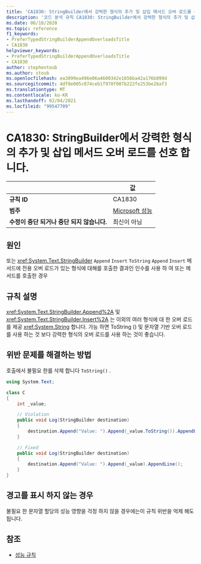 ```yaml
---
title: 'CA1830: StringBuilder에서 강력한 형식의 추가 및 삽입 메서드 오버 로드를 선호 합니다 (코드 분석).'
description: '코드 분석 규칙 CA1830: StringBuilder에서 강력한 형식의 추가 및 삽입 메서드 오버 로드를 선호 하는 방법에 대해 알아봅니다.'
ms.date: 06/18/2020
ms.topic: reference
f1_keywords:
- PreferTypedStringBuilderAppendOverloadsTitle
- CA1830
helpviewer_keywords:
- PreferTypedStringBuilderAppendOverloadsTitle
- CA1830
author: stephentoub
ms.author: stoub
ms.openlocfilehash: ea3099ea496e06a4609342e1656ba42a176b899d
ms.sourcegitcommit: 4df8e005c074ceb1f978f007b222fe253be2baf3
ms.translationtype: MT
ms.contentlocale: ko-KR
ms.lasthandoff: 02/04/2021
ms.locfileid: "99547709"
---
```

# <a name="ca1830-prefer-strongly-typed-append-and-insert-method-overloads-on-stringbuilder"></a>CA1830: StringBuilder에서 강력한 형식의 추가 및 삽입 메서드 오버 로드를 선호 합니다.

| | 값 |
|-|-|
| **규칙 ID** |CA1830|
| **범주** |[Microsoft 성능](performance-warnings.md)|
| **수정이 중단 되거나 중단 되지 않습니다.** |최신이 아님|

## <a name="cause"></a>원인

또는 <xref:System.Text.StringBuilder> `Append` `Insert` `ToString` `Append` `Insert` 메서드에 전용 오버 로드가 있는 형식에 대해를 호출한 결과인 인수를 사용 하 여 또는 메서드를 호출한 경우

## <a name="rule-description"></a>규칙 설명

<xref:System.Text.StringBuilder.Append%2A> 및 <xref:System.Text.StringBuilder.Insert%2A> 는 이외의 여러 형식에 대 한 오버 로드를 제공 <xref:System.String> 합니다.  가능 하면 ToString () 및 문자열 기반 오버 로드를 사용 하는 것 보다 강력한 형식의 오버 로드를 사용 하는 것이 좋습니다.

## <a name="how-to-fix-violations"></a>위반 문제를 해결하는 방법

호출에서 불필요 한를 삭제 합니다 `ToString()` .

```csharp
using System.Text;

class C
{
    int _value;

    // Violation
    public void Log(StringBuilder destination)
    {
        destination.Append("Value: ").Append(_value.ToString()).AppendLine();
    }

    // Fixed
    public void Log(StringBuilder destination)
    {
        destination.Append("Value: ").Append(_value).AppendLine();
    }
}
```

## <a name="when-to-suppress-warnings"></a>경고를 표시 하지 않는 경우

불필요 한 문자열 할당의 성능 영향을 걱정 하지 않을 경우에는이 규칙 위반을 억제 해도 됩니다.

## <a name="see-also"></a>참조

- [성능 규칙](performance-warnings.md)
